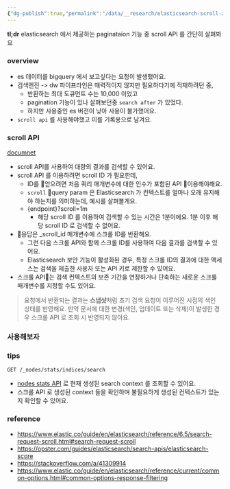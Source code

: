 ```yaml
---
{"dg-publish":true,"permalink":"/data/__research/elasticsearch-scroll-api/","tags":["elasticsearch","scroll"],"noteIcon":"","created":"2024-06-30T00:39:32.588+09:00"}
---
```



**tl;dr** elasticsearch 에서 제공하는 paginataion 기능 중 scroll API 를 간단히 살펴봐요

### overview

- es 데이터를 bigquery 에서 보고싶다는 요청이 발생했어요.
- 검색엔진 -> dw 파이프라인은 매력적이지 않지만 필요하다기에 적재하려던 중,
	- 반환하는 최대 도큐먼트 수는 10,000 이었고
	- pagination 기능이 있나 살펴보던중 `search after` 가 있었다.
	- 하지만 사용중인 es 버전이 낮아 사용이 불가했어요.
- `scroll api` 를 사용해야했고 이를 기록용으로 남겨요.

### scroll API
[documnet](https://www.elastic.co/guide/en/elasticsearch/reference/current/scroll-api.html)
- scroll API를 사용하여 대량의 결과를 검색할 수 있어요.
- scroll API 를 이용하려면 scroll ID 가 필요한데,
    - ID를 얻으려면 처음 쿼리 매개변수에 대한 인수가 포함된 API 이용해야해요.
    - `scroll` query param 은 Elasticsearch 가 컨텍스트를 얼마나 오래 유지해야 하는지를 의미하는데, 예시를 살펴볼게요.
    - {endpoint}?scroll=1m
        - 해당 scroll ID 를 이용하여 검색할 수 있는 시간은 1분이에요. 1분 이후 해당 scroll ID 로 검색할 수 없어요.
- 응답은 \_scroll_id 매개변수에 스크롤 ID를 반환해요.
    - 그런 다음 스크롤 API와 함께 스크롤 ID를 사용하여 다음 결과를 검색할 수 있어요.
    - Elasticsearch 보안 기능이 활성화된 경우, 특정 스크롤 ID의 결과에 대한 액세스는 검색을 제출한 사용자 또는 API 키로 제한할 수 있어요.
- 스크롤 API는 검색 컨텍스트의 보존 기간을 연장하거나 단축하는 새로운 스크롤 매개변수를 지정할 수도 있어요.

> 요청에서 반환되는 결과는 **스냅샷**처럼 초기 검색 요청이 이루어진 시점의 색인 상태를 반영해요. 만약 문서에 대한 변경(색인, 업데이트 또는 삭제)이 발생한 경우 스크롤 API 로 조회 시 반영되지 않아요.

### 사용해보자

### tips
`GET /_nodes/stats/indices/search`
- [nodes stats API](https://www.elastic.co/guide/en/elasticsearch/reference/6.5/cluster-nodes-stats.html) 로 현재 생성된 search context 를 조회할 수 있어요.
- 스크롤 API 로 생성된 context 들을 확인하며 불필요하게 생성된 컨텍스트가 있는지 확인할 수 있어요.
### reference
- https://www.elastic.co/guide/en/elasticsearch/reference/6.5/search-request-scroll.html#search-request-scroll
- https://opster.com/guides/elasticsearch/search-apis/elasticsearch-score
- https://stackoverflow.com/a/41309914
- https://www.elastic.co/guide/en/elasticsearch/reference/current/common-options.html#common-options-response-filtering